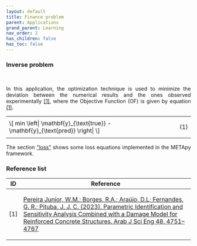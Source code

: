 ```yaml
---
layout: default
title: Finance problem
parent: Applications
grand_parent: Learning
nav_order: 2
has_children: false
has_toc: false
---
```


<!--Don't delete ths script-->
<script src = "https://polyfill.io/v3/polyfill.min.js?features=es6"></script>
<script id = "MathJax-script" async src="https://cdn.jsdelivr.net/npm/mathjax@3/es5/tex-mml-chtml.js"></script>
<!--Don't delete ths script-->

<h3>Inverse problem</h3>

<br>

<p align = "justify">
In this application, the optimization technique is used to minimize the deviation between the numerical results and the ones observed experimentally <a href="#ref1">[1]</a>, where the Objective Function (OF) is given by equation <a href="#eq1">(1)</a>.
</p>

<table border = "0" style = "width:100%">
    <tr>
        <td style="width: 90%;">\[ min \left| \mathbf{y}_{\text{true}} - \mathbf{y}_{\text{pred}} \right| \]</td>
        <td style="width: 10%;"><p align = "right" id = "eq1">(1)</p></td>
    </tr>
</table>

<p align = "justify">
The section <a target="_blank" rel="noopener" href="https://wmpjrufg.github.io/METAPY/STATS_LOSS.html">"loss"</a> shows some loss equations implemented in the METApy framework.
</p>

<h3>Reference list</h3>

<table>
    <thead>
        <tr>
            <th>ID</th>
            <th>Reference</th>
        </tr>
    </thead>
    <tbody>
        <tr>
            <td><p align = "center" id = "ref1">[1]</p></td>
            <td><p align = "left"><a href="https://link.springer.com/article/10.1007/s13369-022-07132-6" target="_blank" rel="noopener noreferrer">Pereira Junior, W.M.; Borges, R.A.; Araújo, D.L; Fernandes, G. R.; Pituba, J. J. C. (2023). Parametric Identification and Sensitivity Analysis Combined with a Damage Model for Reinforced Concrete Structures. Arab J Sci Eng 48, 4751–4767</a></p></td>
        </tr>
    </tbody>
</table>